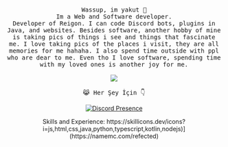<p align="center">
 <br><br>
  <samp>
    Wassup, im yakut 👋<br>
    Im a Web and Software developer.<br>
    Developer of Reigon. I can code Discord bots, plugins in Java, and websites. Besides software, another hobby of mine is taking pics of things i see and things that fascinate me. I love taking pics of the places i visit, they are all memories for me hahaha. I also spend time outside with ppl who are dear to me. Even tho I love software, spending time with my loved ones is another joy for me.<br>
    <br><img src="https://count.getloli.com/get/@:vante-xyz?theme=asoul">
    <br><br>😹 Her Şey İçin 👇</a>
  </samp>
</p>
<p align="center">
  <a href="https://discord.com/users/243812922613039104" target="_blank"><img src="https://lanyard.cnrad.dev/api/243812922613039104?hideActivity=false" alt="Discord Presence" style="max-width: 100%;"></a>
</p>

<p align="center">
Skills and Experience: 
https://skillicons.dev/icons?i=js,html,css,java,python,typescript,kotlin,nodejs)](https://namemc.com/refected)
</p>
